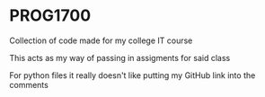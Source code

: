 # PROG1700
Collection of code made for my college  IT course

This acts as my way of passing in assigments for said class

For python files it really doesn't like putting my GitHub link into the comments
